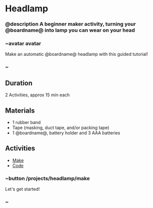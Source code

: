 # Headlamp

### @description A beginner maker activity, turning your @boardname@ into lamp you can wear on your head

### ~avatar avatar

Make an automatic @boardname@ headlamp with this guided tutorial!

### ~

## Duration

2 Activities, approx 15 min each

## Materials

* 1 rubber band
* Tape (masking, duct tape, and/or packing tape)
* 1 @boardname@, battery holder and 3 AAA batteries

## Activities

* [Make](/projects/headlamp/make)  
* [Code](/projects/headlamp/code)  

### ~button /projects/headlamp/make

Let's get started!

### ~

